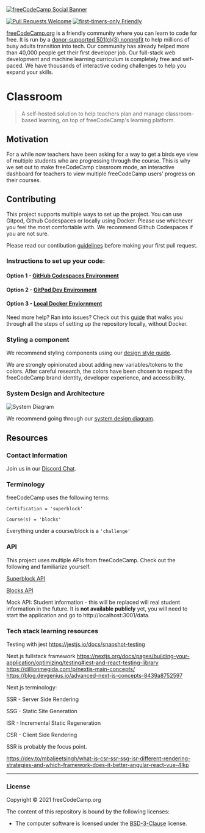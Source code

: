 [![freeCodeCamp Social Banner](https://s3.amazonaws.com/freecodecamp/wide-social-banner.png)](https://www.freecodecamp.org/)

[![Pull Requests Welcome](https://img.shields.io/badge/PRs-welcome-brightgreen.svg?style=flat)](http://makeapullrequest.com)
[![first-timers-only Friendly](https://img.shields.io/badge/first--timers--only-friendly-blue.svg)](http://www.firsttimersonly.com/)

[freeCodeCamp.org](https://www.freecodecamp.org) is a friendly community where you can learn to code for free. It is run by a [donor-supported 501(c)(3) nonprofit](https://www.freecodecamp.org/donate) to help millions of busy adults transition into tech. Our community has already helped more than 40,000 people get their first developer job. Our full-stack web development and machine learning curriculum is completely free and self-paced. We have thousands of interactive coding challenges to help you expand your skills.

# Classroom

> A self-hosted solution to help teachers plan and manage classroom-based learning, on top of freeCodeCamp's learning platform.

## Motivation

For a while now teachers have been asking for a way to get a birds eye view of multiple students who are progressing through the course. This is why we set out to make freeCodeCamp classroom mode, an interactive dashboard for teachers to view multiple freeCodeCamp users’ progress on their courses.

## Contributing

This project supports multiple ways to set up the project. You can use Gitpod, Github Codespaces or locally using Docker. Please use whichever you feel the most comfortable with. We recommend Github Codespaces if you are not sure.

Please read our contibution [guidelines](https://contribute.freecodecamp.org/#/how-to-contribute-to-the-codebase?id=contributing-to-the-codebase) before making your first pull request.

### Instructions to set up your code:

#### Option 1 - [GitHub Codespaces Environment](docs/GITHUB-CODESPACES-SET-UP.md)

#### Option 2 - [GitPod Dev Environment](docs/GITPOD-SET-UP.md)

#### Option 3 - [Local Docker Enviornment](docs/LOCAL-DOCKER-SET-UP.md)

Need more help? Ran into issues? Check out this [guide](https://docs.google.com/document/d/1apfjzfIwDAfg6QQf2KD1E1aeD-KU7DEllwnH9Levq4A/edit) that walks you through all the steps of setting up the repository locally, without Docker.

### Styling a component

We recommend styling components using our [design style guide](https://design-style-guide.freecodecamp.org/).

We are strongly opinionated about adding new variables/tokens to the colors. After careful research, the colors have been chosen to respect the freeCodeCamp brand identity, developer experience, and accessibility.

### System Design and Architecture

![System Diagram](https://github.com/freeCodeCamp/classroom/assets/44416323/8278d34f-af4d-48a0-bc2e-7f30c5ad011a)

We recommend going through our [system design diagram](https://www.canva.com/design/DAFo8ezu7W8/EfUE0hjSDuJHFRGnG9NOvQ/edit?utm_content=DAFo8ezu7W8&utm_campaign=designshare&utm_medium=link2&utm_source=sharebutton).

## Resources

### Contact Information

Join us in our [Discord Chat](https://discord.gg/qcynkd4Edx).

### Terminology

freeCodeCamp uses the following terms:

`Certification = 'superblock'`

`Course(s) = 'blocks'`

Everything under a course/block is a `'challenge'`

### API

This project uses multiple APIs from freeCodeCamp. Check out the following and familiarize yourself.

[Superblock API](https://www.freecodecamp.org/curriculum-data/v1/available-superblocks.json)

[Blocks API](https://www.freecodecamp.org/curriculum-data/v1/2022/responsive-web-design.json)

Mock API: Student information - this will be replaced will real student information in the future. It is **not available publicly** yet, you will need to start the application and go to http://localhost:3001/data.

### Tech stack learning resources

Testing with jest
https://jestjs.io/docs/snapshot-testing

Next.js fullstack framework
https://nextjs.org/docs/pages/building-your-application/optimizing/testing#jest-and-react-testing-library
https://dillionmegida.com/p/nextjs-main-concepts/
https://blog.devgenius.io/advanced-next-js-concepts-8439a8752597

Next.js terminology:

SSR - Server Side Rendering

SSG - Static Site Generation

ISR - Incremental Static Regeneration

CSR - Client Side Rendering

SSR is probably the focus point.

https://dev.to/mbaljeetsingh/what-is-csr-ssr-ssg-isr-different-rendering-strategies-and-which-framework-does-it-better-angular-react-vue-4lkp

---

### License

Copyright © 2021 freeCodeCamp.org

The content of this repository is bound by the following licenses:

- The computer software is licensed under the [BSD-3-Clause](LICENSE.md) license.
